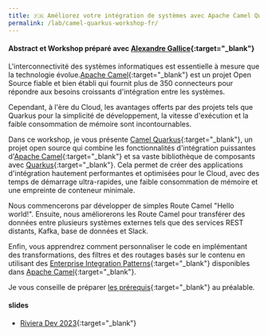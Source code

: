```yaml
---
title: 🇫🇷 Améliorez votre intégration de systèmes avec Apache Camel Quarkus
permalink: /lab/camel-quarkus-workshop-fr/
---
```


#### Abstract et Workshop préparé avec [Alexandre Gallice](https://twitter.com/AlexGallice){:target="_blank"}

L'interconnectivité des systèmes informatiques est essentielle à mesure que la technologie évolue.[Apache Camel](https://camel.apache.org/){:target="_blank"} est un projet Open Source fiable et bien établi qui fournit plus de 350 connecteurs pour répondre aux besoins croissants d'intégration entre les systèmes.

Cependant, à l'ère du Cloud, les avantages offerts par des projets tels que Quarkus pour la simplicité de développement, la vitesse d'exécution et la faible consommation de mémoire sont incontournables.

Dans ce workshop, je vous présente [Camel Quarkus](https://camel.apache.org/camel-quarkus/){:target="_blank"}, un projet open source qui combine les fonctionnalités d'intégration puissantes d'[Apache Camel](https://camel.apache.org/){:target="_blank"} et sa vaste bibliothèque de composants avec [Quarkus](https://quarkus.io/){:target="_blank"}. Cela permet de créer des applications d'intégration hautement performantes et optimisées pour le Cloud, avec des temps de démarrage ultra-rapides, une faible consommation de mémoire et une empreinte de conteneur minimale.

Nous commencerons par développer de simples Route Camel "Hello world!". Ensuite, nous améliorerons les Route Camel pour transférer des données entre plusieurs systèmes externes tels que des services REST distants, Kafka, base de données et Slack.

Enfin, vous apprendrez comment personnaliser le code en implémentant des transformations, des filtres et des routages basés sur le contenu en utilisant des [Enterprise Integration Patterns](https://www.enterpriseintegrationpatterns.com/){:target="_blank"} disponibles dans [Apache Camel](https://camel.apache.org/){:target="_blank"}.

Je vous conseille de préparer [les prérequis](https://github.com/aldettinger/camel-quarkus-workshop){:target="_blank"} au préalable.

#### slides
- [Riviera Dev 2023](https://github.com/zbendhiba/zbendhiba.github.io/tree/main/assets/confs/2023/workshop-2023-07-10.pdf){:target="_blank"}

